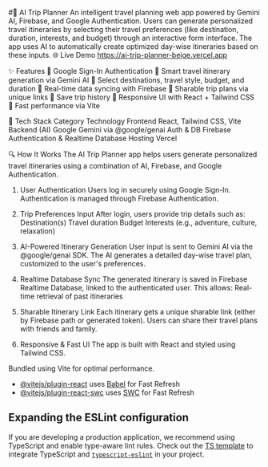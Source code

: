 #🧠 AI Trip Planner
An intelligent travel planning web app powered by Gemini AI, Firebase, and Google Authentication. Users can generate personalized travel itineraries by selecting their travel preferences (like destination, duration, interests, and budget) through an interactive form interface. The app uses AI to automatically create optimized day-wise itineraries based on these inputs.
🌐 Live Demo
https://ai-trip-planner-beige.vercel.app

✨ Features
🔐 Google Sign-In Authentication
🧳 Smart travel itinerary generation via Gemini AI
📍 Select destinations, travel style, budget, and duration
💾 Real-time data syncing with Firebase
🔗 Sharable trip plans via unique links
💾 Save trip history
📱 Responsive UI with React + Tailwind CSS
🚀 Fast performance via Vite

🔧 Tech Stack
Category	           Technology
Frontend	       React, Tailwind CSS, Vite
Backend (AI)	   Google Gemini via @google/genai
Auth & DB     	 Firebase Authentication & Realtime Database
Hosting	                 Vercel 


🔍 How It Works
The AI Trip Planner app helps users generate personalized travel itineraries using a combination of AI, Firebase, and Google Authentication.

1. User Authentication
Users log in securely using Google Sign-In.
Authentication is managed through Firebase Authentication.

2. Trip Preferences Input
After login, users provide trip details such as:
Destination(s)
Travel duration
Budget
Interests (e.g., adventure, culture, relaxation)

3. AI-Powered Itinerary Generation
User input is sent to Gemini AI via the @google/genai SDK.
The AI generates a detailed day-wise travel plan, customized to the user's preferences.

4. Realtime Database Sync
The generated itinerary is saved in Firebase Realtime Database, linked to the authenticated user.
This allows:
Real-time retrieval of past itineraries

5. Sharable Itinerary Link
Each itinerary gets a unique sharable link (either by Firebase path or generated token).
Users can share their travel plans with friends and family.

6. Responsive & Fast UI
The app is built with React and styled using Tailwind CSS.

Bundled using Vite for optimal performance.
- [@vitejs/plugin-react](https://github.com/vitejs/vite-plugin-react/blob/main/packages/plugin-react/README.md) uses [Babel](https://babeljs.io/) for Fast Refresh
- [@vitejs/plugin-react-swc](https://github.com/vitejs/vite-plugin-react-swc) uses [SWC](https://swc.rs/) for Fast Refresh

## Expanding the ESLint configuration

If you are developing a production application, we recommend using TypeScript and enable type-aware lint rules. Check out the [TS template](https://github.com/vitejs/vite/tree/main/packages/create-vite/template-react-ts) to integrate TypeScript and [`typescript-eslint`](https://typescript-eslint.io) in your project.
